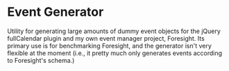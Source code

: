 # Event Generator

 Utility for generating large amounts of dummy event objects for the jQuery fullCalendar plugin and my own event manager project, Foresight. Its primary use is for benchmarking Foresight, and the generator isn't very flexible at the moment (i.e., it pretty much only generates events according to Foresight's schema.)